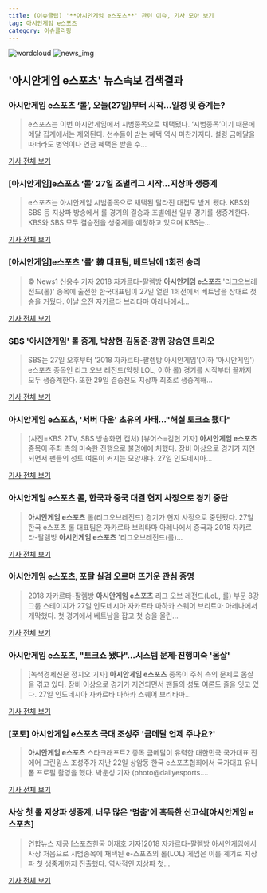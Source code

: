 ```yaml
---
title: (이슈클립) '**아시안게임 e스포츠**' 관련 이슈, 기사 모아 보기
tag: 아시안게임 e스포츠
category: 이슈클리핑
---
```

![wordcloud](https://s3.ap-northeast-2.amazonaws.com/lyrics101-wordcloud/2018-08-27-1535352722.png)
![news_img](https://user-images.githubusercontent.com/42597476/44507050-1206f400-a6e4-11e8-8d98-7ffbfebb353f.png)
## **'**아시안게임 e스포츠**'** 뉴스속보 검색결과
### **아시안게임 e스포츠** ‘롤’, 오늘(27일)부터 시작…일정 및 중계는?

>e스포츠는 이번 아시안게임에서 시범종목으로 채택됐다. ‘시범종목’이기 때문에 메달 집계에서는 제외된다. 선수들이 받는 혜택 역시 마찬가지다. 설령 금메달을 따더라도 병역이나 연금 혜택은 받을 수...

<a href="http://news.donga.com/3/all/20180827/91693552/2" target="_blank">기사 전체 보기</a>

### [아시안게임]e스포츠 ‘롤’ 27일 조별리그 시작…지상파 생중계

>e스포츠는 아시안게임 시범종목으로 채택된 달라진 대접도 받게 됐다. KBS와 SBS 등 지상파 방송에서 롤 경기의 결승과 조별예선 일부 경기를 생중계한다. KBS와 SBS 모두 결승전을 생중계를 예정하고 있으며 KBS는...

<a href="http://www.newsway.co.kr/news/view?tp=1&ud=2018082712350338927" target="_blank">기사 전체 보기</a>

### [아시안게임]e스포츠 '롤' 韓 대표팀, 베트남에 1회전 승리

>© News1 신웅수 기자 2018 자카르타-팔렘방 **아시안게임 e스포츠** '리그오브레전드(롤)' 종목에 출전한 한국대표팀이 27일 열린 1회전에서 베트남을 상대로 첫 승을 거뒀다. 이날 오전 자카르타 브리타마 아레나에서...

<a href="http://news1.kr/articles/?3409315" target="_blank">기사 전체 보기</a>

### SBS '아시안게임' 롤 중계, 박상현·김동준·강퀴 강승연 트리오

>SBS는 27일 오후부터 '2018 자카르타-팔렘방 아시안게임'(이하 '아시안게임') e스포츠 종목인 리그 오브 레전드(약칭 LOL, 이하 롤) 경기를 시작부터 끝까지 모두 생중계한다. 또한 29일 결승전도 지상파 최초로 생중계해...

<a href="http://tvdaily.asiae.co.kr/read.php3?aid=15353509111388626002" target="_blank">기사 전체 보기</a>

### **아시안게임 e스포츠**, '서버 다운' 초유의 사태…"해설 토크쇼 됐다"

> (사진=KBS 2TV, SBS 방송화면 캡처) [뷰어스=김현 기자] **아시안게임 e스포츠** 종목이 주최 측의 미숙한 진행으로 불명예에 처했다. 장비 이상으로 경기가 지연되면서 팬들의 성토 여론이 커지는 모양새다. 27일 인도네시아...

<a href="http://viewers.heraldcorp.com/news/articleView.html?idxno=18772" target="_blank">기사 전체 보기</a>

### **아시안게임 e스포츠** 롤, 한국과 중국 대결 현지 사정으로 경기 중단

>**아시안게임 e스포츠** 롤(리그오브레전드) 경기가 현지 사정으로 중단됐다. 27일 한국 e스포츠 롤 대표팀은 자카르타 브리타마 아레나에서 중국과 2018 자카르타-팔렘방 **아시안게임 e스포츠** '리그오브레전드(롤)...

<a href="http://news.mtn.co.kr/newscenter/news_viewer.mtn?gidx=2018082715434537747" target="_blank">기사 전체 보기</a>

### **아시안게임 e스포츠**, 포탈 실검 오르며 뜨거운 관심 증명

>2018 자카르타-팔렘방 **아시안게임 e스포츠** 리그 오브 레전드(LoL, 롤) 부문 8강 그룹 스테이지가 27일 인도네시아 자카르타 마하카 스웨어 브리트마 아레나에서 개막했다. 첫 경기에서 베트남을 잡고 첫 승을 올린...

<a href="http://www.fomos.kr/redirect/news_view?news_cate_id=14&entry_id=63145" target="_blank">기사 전체 보기</a>

### **아시안게임 e스포츠**, "토크쇼 됐다"…시스템 문제·진행미숙 '몸살'

>[녹색경제신문 정지오 기자] **아시안게임 e스포츠** 종목이 주최 측의 문제로 몸살을 겪고 있다. 장비 이상으로 경기가 지연되면서 팬들의 성토 여론도 줄을 잇고 있다. 27일 인도네시아 자카르타 마하카 스퀘어 브리타마...

<a href="http://www.greened.kr/news/articleView.html?idxno=73114" target="_blank">기사 전체 보기</a>

### [포토] **아시안게임 e스포츠** 국대 조성주 '금메달 언제 주나요?'

>**아시안게임 e스포츠** 스타크래프트2 종목 금메달이 유력한 대한민국 국가대표 진에어 그린윙스 조성주가 지난 22일 상암동 한국 e스포츠협회에서 국가대표 유니폼 프로필 촬영을 했다. 박운성 기자 (photo@dailyesports....

<a href="http://www.dailyesports.com/view.php?ud=20180827151658105274bcc1e038_27" target="_blank">기사 전체 보기</a>

### 사상 첫 롤 지상파 생중계, 너무 많은 '멈춤'에 혹독한 신고식[**아시안게임 e스포츠**]

>연합뉴스 제공 [스포츠한국 이재호 기자]2018 자카르타-팔렘방 아시안게임에서 사상 처음으로 시범종목에 채택된 e-스포츠의 롤(LOL) 게임은 이를 계기로 지상파 첫 생중계까지 진출했다. 역사적인 지상파 첫...

<a href="http://sports.hankooki.com/lpage/moresports/201808/sp20180827154042136560.htm" target="_blank">기사 전체 보기</a>


